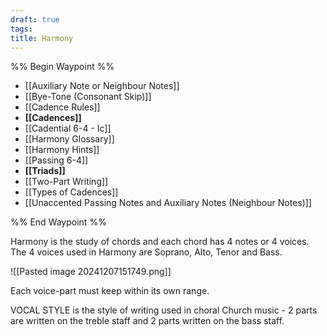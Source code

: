 ```yaml
---
draft: true
tags: 
title: Harmony
---
```


%% Begin Waypoint %%

- [[Auxiliary Note or Neighbour Notes]]
- [[Bye-Tone (Consonant Skip)]]
- [[Cadence Rules]]
- **[[Cadences]]**
- [[Cadential 6-4 - Ic]]
- [[Harmony Glossary]]
- [[Harmony Hints]]
- [[Passing 6-4]]
- **[[Triads]]**
- [[Two-Part Writing]]
- [[Types of Cadences]]
- [[Unaccented Passing Notes and Auxiliary Notes (Neighbour Notes)]]

%% End Waypoint %%

Harmony is the study of chords and each chord has 4 notes or 4 voices. The 4 voices used in Harmony are Soprano, Alto, Tenor and Bass.

![[Pasted image 20241207151749.png]]

Each voice-part must keep within its own range.

VOCAL STYLE is the style of writing used in choral Church music - 2 parts are written on the treble staff and 2 parts written on the bass staff.
